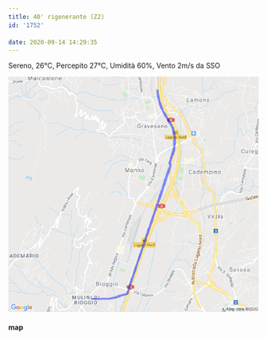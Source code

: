```yaml
---
title: 40' rigenerante (Z2)
id: '1752'

date: 2020-09-14 14:29:35
---
```


Sereno, 26°C, Percepito 27°C, Umidità 60%, Vento 2m/s da SSO

![image](/images/2021/08/20200914-activity-map.png)

#### map
